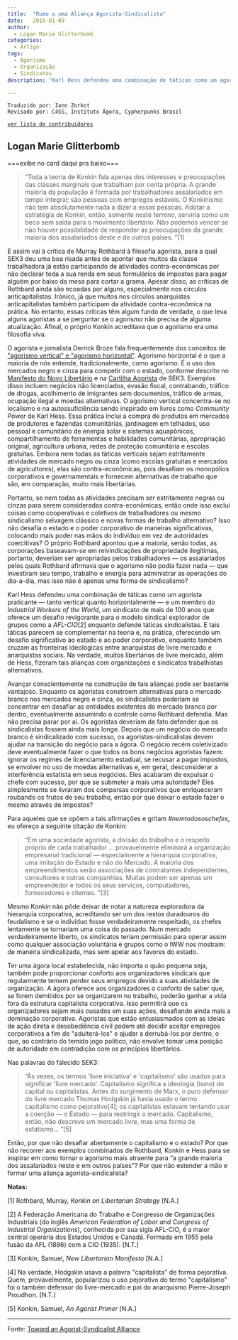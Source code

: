 ```yaml
---
title:  "Rumo a uma Aliança Agorista-Sindicalista"
date:   2016-01-09
author:
  - Logan Marie Glitterbomb
categories:
  - Artigo
tags:
  - Agorismo
  - Organização
  - Sindicatos
description: 'Karl Hess defendeu uma combinação de táticas como um agorista praticante — tanto vertical quanto horizontalmente — e um membro do Industrial Workers of the World, um sindicato de mais de 100 anos que oferece um desafio revigorante para o modelo sindical explorador de grupos como a AFL-CIO enquanto defende táticas sindicalistas.'

---
```

```
Traduzido por: Iann Zorkot
Revisado por: C4SS, Instituto Ágora, Cypherpunks Brasil
```
[```ver lista de contribuidores```](/about/#contribuidores)

## Logan Marie Glitterbomb

===exibe no card daqui pra baixo===

> “Toda a teoria de Konkin fala apenas dos interesses e preocupações das classes marginais que trabalham por conta própria. A grande maioria da população é formada por trabalhadores assalariados em tempo integral; são pessoas com empregos estáveis. O Konkinismo não tem absolutamente nada a dizer a essas pessoas. Adotar a estratégia de Konkin, então, somente neste terreno, serviria como um beco sem saída para o movimento libertário. Não podemos vencer se não houver possibilidade de responder às preocupações da grande maioria dos assalariados deste e de outros países. ”[1]

E assim vai à crítica de Murray Rothbard à filosofia agorista, para a qual SEK3 deu uma boa risada antes de apontar que muitos da classe trabalhadora já estão participando de atividades contra-econômicas por não declarar toda a sua renda em seus formulários de impostos para pagar alguém por baixo da mesa para cortar a grama. Apesar disso, as críticas de Rothbard ainda são ecoadas por alguns, especialmente nos círculos anticapitalistas. Irônico, já que muitos nos círculos anarquistas anticapitalistas também participam da atividade contra-econômica na prática. No entanto, essas críticas têm algum fundo de verdade, o que leva alguns agoristas a se perguntar se o agorismo não precisa de alguma atualização. Afinal, o próprio Konkin acreditava que o agorismo era uma filosofia viva.

O agorista e jornalista Derrick Broze fala frequentemente dos conceitos de ["agorismo vertical" e "agorismo horizontal"](/agorismo-vertical-horizontal). Agorismo horizontal é o que a maioria de nós entende, tradicionalmente, como agorismo. É o uso dos mercados negro e cinza para competir com o estado, conforme descrito no [Manifesto do Novo Libertário](https://libertyzine.blogspot.com/2007/03/o-manifesto-do-novo-libertrio-samuel.html) e na [Cartilha Agorista](https://drive.google.com/file/d/1I4flLRd--FCPFOXWQ5TxBZCtClPoK_WE/view) de SEK3. Exemplos disso incluem negócios não licenciados, evasão fiscal, contrabando, tráfico de drogas, acolhimento de imigrantes sem documentos, tráfico de armas, ocupação ilegal e moedas alternativas. O agorismo vertical concentra-se no localismo e na autossuficiência sendo inspirado em livros como *Community Power* de Karl Hess. Essa prática inclui a compra de produtos em mercados de produtores e fazendas comunitárias, jardinagem em telhados, uso pessoal e comunitário de energia solar e sistemas aquapônicos, compartilhamento de ferramentas e habilidades comunitárias, apropriação original, agricultura urbana, redes de proteção comunitária e escolas gratuitas. Embora nem todas as táticas verticais sejam estritamente atividades de mercado negro ou cinza (como escolas gratuitas e mercados de agricultores), elas são contra-econômicas, pois desafiam os monopólios corporativos e governamentais e fornecem alternativas de trabalho que são, em comparação, muito mais libertárias.

Portanto, se nem todas as atividades precisam ser estritamente negras ou cinzas para serem consideradas contra-econômicas, então onde isso exclui coisas como cooperativas e coletivos de trabalhadores ou mesmo sindicalismo selvagem clássico e novas formas de trabalho alternativo? Isso não desafia o estado e o poder corporativo de maneiras significativas, colocando mais poder nas mãos do indivíduo em vez de autoridades coercitivas? O próprio Rothbard apontou que a maioria, senão todas, as corporações baseavam-se em reivindicações de propriedade ilegítimas, portanto, deveriam ser apropriadas pelos trabalhadores — os assalariados pelos quais Rothbard afirmava que o agorismo não podia fazer nada — que investiram seu tempo, trabalho e energia para administrar as operações do dia-a-dia, mas isso não é apenas uma forma de sindicalismo?

Karl Hess defendeu uma combinação de táticas como um agorista praticante — tanto vertical quanto horizontalmente — e um membro do *Industrial Workers of the World*, um sindicato de mais de 100 anos que oferece um desafio revigorante para o modelo sindical explorador de grupos como a *AFL-CIO*[2] enquanto defende táticas sindicalistas. E tais táticas parecem se complementar na teoria e, na prática, oferecendo um desafio significativo ao estado e ao poder corporativo, enquanto também cruzam as fronteiras ideológicas entre anarquistas de livre mercado e anarquistas sociais. Na verdade, muitos libertários de livre mercado, além de Hess, fizeram tais alianças com organizações e sindicatos trabalhistas alternativos.

Avançar conscientemente na construção de tais alianças pode ser bastante vantajoso. Enquanto os agoristas constroem alternativas para o mercado branco nos mercados negro e cinza, os sindicalistas poderiam se concentrar em desafiar as entidades existentes do mercado branco por dentro, eventualmente assumindo o controle como Rothbard defendia. Mas não precisa parar por aí. Os agoristas deveriam de fato defender que os sindicalistas fossem ainda mais longe. Depois que um negócio do mercado branco é sindicalizado com sucesso, os agoristas-sindicalistas devem ajudar na transição do negócio para a ágora. O negócio recém coletivizado deve eventualmente fazer o que todos os bons negócios agoristas fazem: ignorar os regimes de licenciamento estadual, se recusar a pagar impostos, se envolver no uso de moedas alternativas e, em geral, desconsiderar a interferência estatista em seus negócios. Eles acabaram de expulsar o chefe com sucesso, por que se submeter a mais uma autoridade? Eles simplesmente se livraram dos comparsas corporativos que enriqueceram roubando os frutos de seu trabalho, então por que deixar o estado fazer o mesmo através de impostos?

Para aqueles que se opõem a tais afirmações e gritam *#nemtodososchefes*, eu ofereço a seguinte citação de Konkin:

> “Em uma sociedade agorista, a divisão do trabalho e o respeito próprio de cada trabalhador ... provavelmente eliminará a organização empresarial tradicional — especialmente a hierarquia corporativa, uma imitação do Estado e não do Mercado. A maioria dos empreendimentos serão associações de contratantes independentes, consultores e outras companhias. Muitas podem ser apenas um empreendedor e todos os seus serviços, computadores, fornecedores e clientes. ”[3]

Mesmo Konkin não pôde deixar de notar a natureza exploradora da hierarquia corporativa, acreditando ser um dos restos duradouros do feudalismo e se o indivíduo fosse verdadeiramente respeitado, os chefes lentamente se tornariam uma coisa do passado. Num mercado verdadeiramente liberto, os sindicatos teriam permissão para operar assim como qualquer associação voluntária e grupos como o IWW nos mostram: de maneira sindicalizada, mas sem apelar aos favores do estado.

Ter uma ágora local estabelecida, não importa o quão pequena seja, também pode proporcionar conforto aos organizadores sindicais que regularmente temem perder seus empregos devido a suas atividades de organização. A ágora oferece aos organizadores o conforto de saber que, se forem demitidos por se organizarem no trabalho, poderão ganhar a vida fora da estrutura capitalista corporativa. Isso permitirá que os organizadores sejam mais ousados em suas ações, desafiando ainda mais a dominação corporativa. Agoristas que estão entusiasmados com as ideias de ação direta e desobediência civil podem até decidir aceitar empregos corporativos a fim de "adulterá-los" e ajudar a derrubá-los por dentro, o que, ao contrário do temido jogo político, não envolve tomar uma posição de autoridade em contradição com os princípios libertários.

Nas palavras do falecido SEK3:

> “Às vezes, os termos 'livre iniciativa' e 'capitalismo' são usados para significar 'livre mercado'. Capitalismo significa a ideologia (ismo) do capital ou capitalistas. Antes do surgimento de Marx, o puro defensor do livre mercado Thomas Hodgskin já havia usado o termo capitalismo como pejorativo[4]; os capitalistas estavam tentando usar a coerção — o Estado — para restringir o mercado. Capitalismo, então, não descreve um mercado livre, mas uma forma de estatismo... ”[5]

Então, por que não desafiar abertamente o capitalismo e o estado? Por que não recorrer aos exemplos combinados de Rothbard, Konkin e Hess para se inspirar em como tornar o agorismo mais atraente para “a grande maioria dos assalariados neste e em outros países”? Por que não estender a mão e formar uma aliança agorista-sindicalista?

**Notas:**

[1] Rothbard, Murray, *Konkin on Libertarian Strategy* [N.A.]

[2] A Federação Americana do Trabalho e Congresso de Organizações Industriais (do inglês *American Federation of Labor and Congress of Industrial Organizations*), conhecida por sua sigla AFL-CIO, é a maior central operária dos Estados Unidos e Canadá. Formada em 1955 pela fusão da AFL (1886) com a CIO (1935). [N.T.]

[3] Konkin, Samuel, *New Libertarian Manifesto* [N.A.]

[4] Na verdade, Hodgskin usava a palavra "capitalista" de forma pejorativa. Quem, provavelmente, popularizou o uso pejorativo do termo "capitalismo" foi o também defensor do livre-mercado e pai do anarquismo Pierre-Joseph Proudhon. [N.T.]

[5] Konkin, Samuel, *An Agorist Primer* [N.A.]

---
Fonte: [Toward an Agorist-Syndicalist Alliance](https://c4ss.org/content/45989)